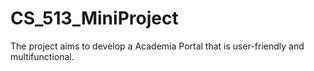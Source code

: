# CS_513_MiniProject
The project aims to develop a Academia Portal that is user-friendly and multifunctional.
